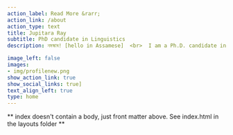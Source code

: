 ```yaml
---
action_label: Read More &rarr;
action_link: /about
action_type: text
title: Jupitara Ray  
subtitle: PhD candidate in Linguistics
description: নমস্কাৰ! [hello in Assamese]  <br>  I am a Ph.D. candidate in the Department of Linguistics at Boston University. My current research interest is in understanding how people talk similarly to each other.

image_left: false
images:
- img/profilenew.png
show_action_link: true
show_social_links: true]
text_align_left: true
type: home
---
```


** index doesn't contain a body, just front matter above.
See index.html in the layouts folder **
